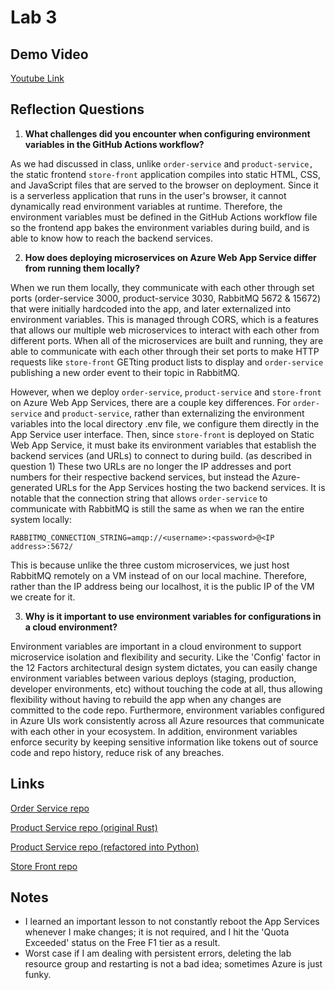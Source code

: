 # Lab 3

## Demo Video

[Youtube Link](https://youtu.be/LekPwWe7yhk)

## Reflection Questions

1. **What challenges did you encounter when configuring environment variables in the GitHub Actions workflow?**

As we had discussed in class, unlike `order-service` and `product-service,` the static frontend `store-front` application compiles into static HTML, CSS, and JavaScript files that are served to the browser on deployment. Since it is a serverless application that runs in the user's browser, it cannot dynamically read environment variables at runtime. Therefore, the environment variables must be defined in the GitHub Actions workflow file so the frontend app bakes the environment variables during build, and is able to know how to reach the backend services.

2. **How does deploying microservices on Azure Web App Service differ from running them locally?**

When we run them locally, they communicate with each other through set ports (order-service 3000, product-service 3030, RabbitMQ 5672 & 15672) that were initially hardcoded into the app, and later externalized into environment variables. This is managed through CORS, which is a features that allows our multiple web microservices to interact with each other from different ports. When all of the microservices are built and running, they are able to communicate with each other through their set ports to make HTTP requests like `store-front` GETting product lists to display and `order-service` publishing a new order event to their topic in RabbitMQ.

However, when we deploy `order-service`, `product-service` and `store-front` on Azure Web App Services, there are a couple key differences. For `order-service` and `product-service`, rather than externalizing the environment variables into the local directory .env file, we configure them directly in the App Service user interface. Then, since `store-front` is deployed on Static Web App Service, it must bake its environment variables that establish the backend services (and URLs) to connect to during build. (as described in question 1) These two URLs are no longer the IP addresses and port numbers for their respective backend services, but instead the Azure-generated URLs for the App Services hosting the two backend services. It is notable that the connection string that allows `order-service` to communicate with RabbitMQ is still the same as when we ran the entire system locally:

`RABBITMQ_CONNECTION_STRING=amqp://<username>:<password>@<IP address>:5672/`

This is because unlike the three custom microservices, we just host RabbitMQ remotely on a VM instead of on our local machine. Therefore, rather than the IP address being our localhost, it is the public IP of the VM we create for it.

3. **Why is it important to use environment variables for configurations in a cloud environment?**

Environment variables are important in a cloud environment to support microservice isolation and flexibility and security. Like the 'Config' factor in the 12 Factors architectural design system dictates, you can easily change environment variables between various deploys (staging, production, developer environments, etc) without touching the code at all, thus allowing flexibility without having to rebuild the app when any changes are committed to the code repo. Furthermore, environment variables configured in Azure UIs work consistently across all Azure resources that communicate with each other in your ecosystem. In addition, environment variables enforce security by keeping sensitive information like tokens out of source code and repo history, reduce risk of any breaches.

## Links

[Order Service repo](https://github.com/AliceYangAC/order-service)

[Product Service repo (original Rust)](https://github.com/AliceYangAC/product-service)

[Product Service repo (refactored into Python)](https://github.com/AliceYangAC/product-service-python-refactored)

[Store Front repo](https://github.com/AliceYangAC/store-front)

## Notes

- I learned an important lesson to not constantly reboot the App Services whenever I make changes; it is not required, and I hit the 'Quota Exceeded' status on the Free F1 tier as a result.
- Worst case if I am dealing with persistent errors, deleting the lab resource group and restarting is not a bad idea; sometimes Azure is just funky.
